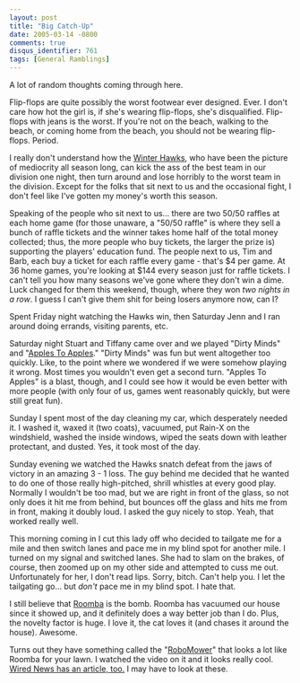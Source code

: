```yaml
---
layout: post
title: "Big Catch-Up"
date: 2005-03-14 -0800
comments: true
disqus_identifier: 761
tags: [General Ramblings]
---
```

A lot of random thoughts coming through here.
 
 Flip-flops are quite possibly the worst footwear ever designed. Ever. I
don't care how hot the girl is, if she's wearing flip-flops, she's
disqualified. Flip-flops with jeans is the worst. If you're not on the
beach, walking to the beach, or coming home from the beach, you should
not be wearing flip-flops. Period.
 
 I really don't understand how the [Winter
Hawks](http://www.winterhawks.com), who have been the picture of
mediocrity all season long, can kick the ass of the best team in our
division one night, then turn around and lose horribly to the worst team
in the division. Except for the folks that sit next to us and the
occasional fight, I don't feel like I've gotten my money's worth this
season.
 
 Speaking of the people who sit next to us... there are two 50/50
raffles at each home game (for those unaware, a "50/50 raffle" is where
they sell a bunch of raffle tickets and the winner takes home half of
the total money collected; thus, the more people who buy tickets, the
larger the prize is) supporting the players' education fund. The people
next to us, Tim and Barb, each buy a ticket for each raffle every game -
that's \$4 per game. At 36 home games, you're looking at \$144 every
season just for raffle tickets. I can't tell you how many seasons we've
gone where they don't win a dime. Luck changed for them this weekend,
though, where they won *two nights in a row*. I guess I can't give them
shit for being losers anymore now, can I?
 
 Spent Friday night watching the Hawks win, then Saturday Jenn and I ran
around doing errands, visiting parents, etc.
 
 Saturday night Stuart and Tiffany came over and we played "Dirty Minds"
and "[Apples To
Apples](http://www.amazon.com/exec/obidos/ASIN/B000246MQU/mhsvortex)."
"Dirty Minds" was fun but went altogether too quickly. Like, to the
point where we wondered if we were somehow playing it wrong. Most times
you wouldn't even get a second turn. "Apples To Apples" is a blast,
though, and I could see how it would be even better with more people
(with only four of us, games went reasonably quickly, but were still
great fun).
 
 Sunday I spent most of the day cleaning my car, which desperately
needed it. I washed it, waxed it (two coats), vacuumed, put Rain-X on
the windshield, washed the inside windows, wiped the seats down with
leather protectant, and dusted. Yes, it took most of the day.
 
 Sunday evening we watched the Hawks snatch defeat from the jaws of
victory in an amazing 3 - 1 loss. The guy behind me decided that he
wanted to do one of those really high-pitched, shrill whistles at every
good play. Normally I wouldn't be too mad, but we are right in front of
the glass, so not only does it hit me from behind, but bounces off the
glass and hits me from in front, making it doubly loud. I asked the guy
nicely to stop. Yeah, that worked really well.
 
 This morning coming in I cut this lady off who decided to tailgate me
for a mile and then switch lanes and pace me in my blind spot for
another mile. I turned on my signal and switched lanes. She had to slam
on the brakes, of course, then zoomed up on my other side and attempted
to cuss me out. Unfortunately for her, I don't read lips. Sorry, bitch.
Can't help you. I let the tailgating go... but *don't* pace me in my
blind spot. I hate that.
 
 I still believe that
[Roomba](http://www.amazon.com/exec/obidos/ASIN/B00022HYJ6/mhsvortex) is
the bomb. Roomba has vacuumed our house since it showed up, and it
definitely does a way better job than I do. Plus, the novelty factor is
huge. I love it, the cat loves it (and chases it around the house).
Awesome.
 
 Turns out they have something called the
"[RoboMower](http://www.robomowerusa.com/)" that looks a lot like Roomba
for your lawn. I watched the video on it and it looks really cool.
[Wired News has an article,
too.](http://www.wired.com/news/technology/0,1282,62853,00.html) I may
have to look at these.
